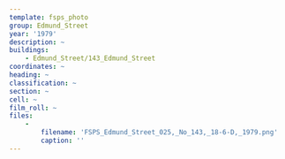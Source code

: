 ```yaml
---
template: fsps_photo
group: Edmund_Street
year: '1979'
description: ~
buildings:
    - Edmund_Street/143_Edmund_Street
coordinates: ~
heading: ~
classification: ~
section: ~
cell: ~
film_roll: ~
files:
    -
        filename: 'FSPS_Edmund_Street_025,_No_143,_18-6-D,_1979.png'
        caption: ''
---
```

